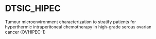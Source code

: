 # DTSIC_HIPEC
Tumour microenvironment characterization to stratify patients for hyperthermic intraperitoneal chemotherapy in high-grade serous ovarian cancer (OVHIPEC-1)
